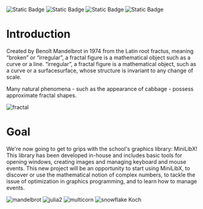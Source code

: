 ![Static Badge](https://img.shields.io/badge/System_Linux-Ubuntu-green) ![Static Badge](https://img.shields.io/badge/Language-C-blue) ![Static Badge](https://img.shields.io/badge/GUI_library-Minilibx-blue) ![Static Badge](https://img.shields.io/badge/Norminette_V4-done-green)

 # Introduction

Created by Benoît Mandelbrot in 1974 from the Latin root fractus, meaning “broken” or “irregular”, a fractal figure is a mathematical object such as a curve or a line. “irregular”, a fractal figure is a mathematical object, such as a curve or a surfacesurface, whose structure is invariant to any change of scale.

Many natural phenomena - such as the appearance of cabbage - possess
approximate fractal shapes.

![fractal](https://img.chemie.de/Portal/News/661785e1657c4_Sdo5Uwkm0.jpg?tr=w-2793,h-2094,cm-extract,x-0,y-0:n-xzoom)

# Goal

We're now going to get to grips with the school's graphics library: MiniLibX! This library has been developed in-house and includes basic tools for opening windows, creating images and managing keyboard and mouse events.
This new project will be an opportunity to start using MiniLibX, to discover or use the mathematical notion of complex numbers, to tackle the issue of optimization in graphics programming, and to learn how to manage events.

![mandelbrot](https://github.com/PrincyRaks/fract-ol/blob/main/screens/Capture%20d'%C3%A9cran%202024-10-01%20212614.png) ![julia2](https://github.com/PrincyRaks/fract-ol/blob/main/screens/Capture%20d'%C3%A9cran%202024-10-01%20212951.png)  ![multicorn](https://github.com/PrincyRaks/fract-ol/blob/main/screens/Capture%20d'%C3%A9cran%202024-10-01%20213658.png) ![snowflake Koch](https://github.com/PrincyRaks/fract-ol/blob/main/screens/Capture%20d'%C3%A9cran%202024-10-01%20214153.png)
